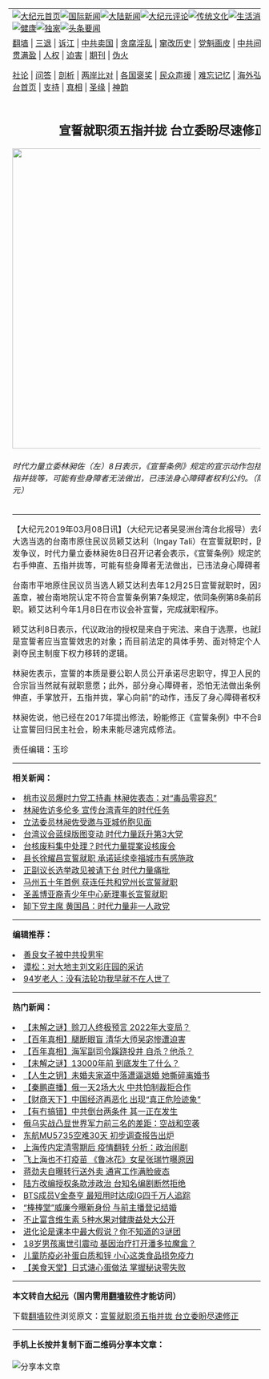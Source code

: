 <a name="1" id="1" target="_blank"></a><span id="1"></span>
<table align=center border="0"><tr><td colspan="2" VALIGN=TOP><a href="https://github.com/zogmns3550/djy/blob/master/gb/nf1351518.md#1"><img src="https://raw.githubusercontent.com/zogmns3550/www/master/t/djy/1.jpg" title="大纪元首页" alt="大纪元首页"></a><a href="https://github.com/zogmns3550/djy/blob/master/gb/n24hr.md#1"><img src="https://raw.githubusercontent.com/zogmns3550/www/master/t/djy/3.jpg" title="国际新闻" alt="国际新闻"></a><a href="https://github.com/zogmns3550/djy/blob/master/gb/nsc413.md#1"><img src="https://raw.githubusercontent.com/zogmns3550/www/master/t/djy/4.jpg" title="大陆新闻" alt="大陆新闻"></a><a href="https://github.com/zogmns3550/djy/blob/master/gb/news392.md#1"><img src="https://raw.githubusercontent.com/zogmns3550/www/master/t/djy/5.jpg" title="大纪元评论" alt="大纪元评论"></a><a href="https://github.com/zogmns3550/djy/blob/master/gb/news2007.md#1"><img src="https://raw.githubusercontent.com/zogmns3550/www/master/t/djy/6.jpg" title="传统文化" alt="传统文化"></a><a href="https://github.com/zogmns3550/djy/blob/master/gb/news2008.md#1"><img src="https://raw.githubusercontent.com/zogmns3550/www/master/t/djy/7.jpg" title="生活消费" alt="生活消费"></a><a href="https://github.com/zogmns3550/djy/blob/master/gb/ncyule.md#1"><img src="https://raw.githubusercontent.com/zogmns3550/www/master/t/djy/8.jpg" title="娱乐休闲" alt="娱乐休闲"></a><a href="https://github.com/zogmns3550/djy/blob/master/gb/nsc1002.md#1"><img src="https://raw.githubusercontent.com/zogmns3550/www/master/t/djy/9.jpg" title="健康" alt="健康"></a><a href="https://github.com/zogmns3550/djy/blob/master/gb/nf6092.md#1"><img src="https://raw.githubusercontent.com/zogmns3550/www/master/t/djy/10a.jpg" title="独家" alt="独家"></a><a href="https://github.com/zogmns3550/djy/blob/master/gb/nf4514.md#1"><img src="https://raw.githubusercontent.com/zogmns3550/www/master/t/djy/12a.jpg" title="头条要闻" alt="头条要闻"></a></td></tr>
<tr><td colspan="2" VALIGN=TOP><a target="_blank" href="https://github.com/zogmns3550/www/blob/master/README.md?zsrh#1">翻墙</a> | <a target="_blank" href="https://github.com/zogmns3550/djy/blob/master/gb/nf5657.md#1">三退</a> | <a target="_blank" href="https://github.com/zogmns3550/djy/blob/master/gb/nf6124.md#1">诉江</a> | <a target="_blank" href="https://github.com/zogmns3550/djy/blob/master/gb/nf1176117.md#1">中共卖国</a> | <a target="_blank" href="https://github.com/zogmns3550/djy/blob/master/gb/nf5773.md#1">贪腐淫乱</a> | <a target="_blank" href="https://github.com/zogmns3550/djy/blob/master/gb/nf1176115.md#1">窜改历史</a> | <a target="_blank" href="https://github.com/zogmns3550/djy/blob/master/gb/nf1176107.md#1">党魁画皮</a> | <a target="_blank" href="https://github.com/zogmns3550/djy/blob/master/gb/nf1320400.md#1">中共间谍</a> | <a target="_blank" href="https://github.com/zogmns3550/djy/blob/master/gb/nf1176114.md#1">破坏传统</a> | <a target="_blank" href="https://github.com/zogmns3550/ntdtv/blob/master/gb/prog447_1.md#1">恶贯满盈</a> | <a target="_blank" href="https://github.com/zogmns3550/djy/blob/master/gb/ncid278.md#1">人权</a> | <a target="_blank" href="https://github.com/zogmns3550/djy/blob/master/gb/nf1176111.md#1">迫害</a> | <a target="_blank" href="https://gitlab.com/szzdlab/mh-qikan/blob/master/README.md#1">期刊</a> | <a target="_blank" href="https://github.com/zogmns3550/djy/blob/master/gb/nf5562.md#1">伪火</a></p><p><a target="_blank" href="https://github.com/zogmns3550/djy/blob/master/gb/9p.md#1">社论</a> | <a target="_blank" href="https://github.com/zogmns3550/djy/blob/master/gb/nf4378.md#1">问答</a> | <a target="_blank" href="https://github.com/zogmns3550/djy/blob/master/gb/nf5792.md#1">剖析</a> | <a target="_blank" href="https://github.com/zogmns3550/djy/blob/master/gb/nf5735.md#1">两岸比对</a> | <a target="_blank" href="https://github.com/zogmns3550/djy/blob/master/gb/nf6119.md#1">各国褒奖</a> | <a target="_blank" href="https://github.com/zogmns3550/djy/blob/master/gb/nf6120.md#1">民众声援</a> | <a target="_blank" href="https://github.com/zogmns3550/djy/blob/master/gb/nf1188594.md#1">难忘记忆</a> | <a target="_blank" href="https://github.com/zogmns3550/djy/blob/master/gb/nf3180.md#1">海外弘传</a> | <a target="_blank" href="https://github.com/zogmns3550/djy/blob/master/gb/nf5410.md#1">万人上访</a> | <a target="_blank" href="https://github.com/zogmns3550/www/blob/master/README.md?zsrh#1">平台首页</a> | <a target="_blank" href="https://github.com/zogmns3550/djy/blob/master/gb/nf4386.md#1">支持</a> | <a target="_blank" href="https://github.com/zogmns3550/djy/blob/master/gb/nf4389.md#1">真相</a> | <a target="_blank" href="https://github.com/zogmns3550/djy/blob/master/gb/nf5790.md#1">圣缘</a> | <a target="_blank" href="https://github.com/zogmns3550/djy/blob/master/gb/nf4786.md#1">神韵</a></td></tr>
<tr><td VALIGN=TOP width="626"><h2 align=center>宣誓就职须五指并拢 台立委盼尽速修正</h2>
<img width="600" src="https://i.epochtimes.com/assets/uploads/2019/03/1bd7d2e38ca35ace28bc98f3cce7369e-600x400.jpg" />
<h6>时代力量立委林昶佐（左）8日表示，《宣誓条例》规定的宣示动作包括右手伸直、五指并拢等，可能有些身障者无法做出，已违法身心障碍者权利公约。（陈柏州／大纪元）
</h6>
<hr>
<p>【大纪元2019年03月08日讯】（大纪元记者吴旻洲台湾台北报导）去年台湾九合一大选当选的台南市原住民议员颖艾达利（Ingay Tali）在<ahref="https://github.com/zogmns3550/djy/blob/master/gb/tag/%E5%AE%A3%E8%AA%93%E5%B0%B1%E8%81%8C.md#1">宣誓就职</a>时，因宣誓程序上引发争议，<ahref="https://github.com/zogmns3550/djy/blob/master/gb/tag/%E6%97%B6%E4%BB%A3%E5%8A%9B%E9%87%8F.md#1">时代力量</a>立委<ahref="https://github.com/zogmns3550/djy/blob/master/gb/tag/%E6%9E%97%E6%98%B6%E4%BD%90.md#1">林昶佐</a>8日召开记者会表示，《宣誓条例》规定的宣示动作包括右手伸直、五指并拢等，可能有些身障者无法做出，已违法身心障碍者权利公约。</p>
<p>台南市平地原住民议员当选人颖艾达利去年12月25日<ahref="https://github.com/zogmns3550/djy/blob/master/gb/tag/%E5%AE%A3%E8%AA%93%E5%B0%B1%E8%81%8C.md#1">宣誓就职</a>时，因未在誓词签名盖章，被台南地院认定不符合宣誓条例第7条规定，依同条例第8条前段，视同未就职。颖艾达利今年1月8日在市议会补宣誓，完成就职程序。</p>
<p>颖艾达利8日表示，代议政治的授权是来自于宪法、来自于选票，也就是人民，这才是宣誓者应当宣誓效忠的对象；而目前法定的具体手势、面对特定个人的刍像符码，剥夺民主制度下权力移转的逻辑。</p>
<p><ahref="https://github.com/zogmns3550/djy/blob/master/gb/tag/%E6%9E%97%E6%98%B6%E4%BD%90.md#1">林昶佐</a>表示，宣誓的本质是要公职人员公开承诺尽忠职守，捍卫人民的权益，只要符合宗旨当然就有就职意愿；此外，部分身心障碍者，恐怕无法做出条例中“举右手向上伸直，手掌放开，五指并拢，掌心向前”的动作，违反了身心障碍者权利公约。</p>
<p>林昶佐说，他已经在2017年提出修法，盼能修正《宣誓条例》中不合时宜的规定，让宣誓回归民主社会，盼未来能尽速完成修法。</p>
<p>责任编辑：玉珍</p>

<hr>


<strong>相关新闻：</strong>
<li><a href="https://github.com/zogmns3550/djy/blob/master/gb/18/4/15/n10305853.md#1">桃市议员爆时力党工持毒 林昶佐表态：对“毒品零容忍”</a></li>
<li><a href="https://github.com/zogmns3550/djy/blob/master/gb/18/8/9/n10625581.md#1">林昶佐访多伦多 宣传台湾青年的时代任务</a></li>
<li><a href="https://github.com/zogmns3550/djy/blob/master/gb/18/8/10/n10628391.md#1">立法委员林昶佐受邀与亚城侨胞见面</a></li>
<li><a href="https://github.com/zogmns3550/djy/blob/master/gb/18/11/25/n10873828.md#1">台湾议会蓝绿版图变动 时代力量跃升第3大党</a></li>
<li><a href="https://github.com/zogmns3550/djy/blob/master/gb/18/12/4/n10890585.md#1">台核废料集中处理？时代力量提案设核废会</a></li>
<li><a href="https://github.com/zogmns3550/djy/blob/master/gb/18/12/25/n10931646.md#1">县长徐耀昌宣誓就职     承诺延续幸福城市有感施政</a></li>
<li><a href="https://github.com/zogmns3550/djy/blob/master/gb/18/12/25/n10931989.md#1">正副议长选举政见被请下台  时代力量痛批</a></li>
<li><a href="https://github.com/zogmns3550/djy/blob/master/gb/19/1/17/n10981117.md#1">马州五十年首例 获连任共和党州长宣誓就职</a></li>
<li><a href="https://github.com/zogmns3550/djy/blob/master/gb/19/1/20/n10988431.md#1">圣盖博亚裔青少年中心新理事长宣誓就职</a></li>
<li><a href="https://github.com/zogmns3550/djy/blob/master/gb/19/1/21/n10991650.md#1">缷下党主席 黄国昌：时代力量非一人政党</a></li>
<hr>


<strong>编辑推荐：</strong>
<li><a href="https://github.com/upjkzu3674/djy/blob/master/gb/13/9/29/n3974789.md?dfh#1" target="_blank">善良女子被中共投男牢</a></li><li><a href="https://github.com/tsiac2612/djy/blob/master/gb/18/10/4/n10761251.md#1" target="_blank">谭松：对大地主刘文彩庄园的采访</a></li><li><a href="https://github.com/tsiac2612/djy/blob/master/gb/15/10/21/n4555059.md#1" target="_blank">94岁老人：没有法轮功我早就不在人世了</a></li>
<hr>

<strong>热门新闻：</strong>
<li><a href="https://github.com/zogmns3550/djy/blob/master/gb/22/4/17/n13714053.md#1">【未解之谜】赊刀人终极预言 2022年大变局？</a></li>
<li><a href="https://github.com/zogmns3550/djy/blob/master/gb/21/12/28/n13464970.md#1">【百年真相】腿断眼盲 清华大师吴宓惨遭迫害</a></li>
<li><a href="https://github.com/zogmns3550/djy/blob/master/gb/22/4/14/n13711888.md#1">【百年真相】海军副司令蹊跷投井 自杀？他杀？</a></li>
<li><a href="https://github.com/zogmns3550/djy/blob/master/gb/22/4/14/n13711959.md#1">【未解之谜】13000年前 到底发生了什么？</a></li>
<li><a href="https://github.com/zogmns3550/djy/blob/master/gb/22/4/14/n13711147.md#1">【人生之钥】未婚夫家道中落遭逼退婚 她撕碎离婚书</a></li>
<li><a href="https://github.com/zogmns3550/djy/blob/master/gb/22/4/21/n13717244.md#1">【秦鹏直播】俄一天2场大火 中共怕制裁拒合作</a></li>
<li><a href="https://github.com/zogmns3550/djy/blob/master/gb/22/4/21/n13717194.md#1">【财商天下】中国经济再恶化 出现“真正危险迹象”</a></li>
<li><a href="https://github.com/zogmns3550/djy/blob/master/gb/22/4/21/n13716437.md#1">【有冇搞错】中共倒台两条件 其一正在发生</a></li>
<li><a href="https://github.com/zogmns3550/djy/blob/master/gb/22/4/17/n13713544.md#1">俄乌实战凸显世界军力前三名的差距：空战和空袭</a></li>
<li><a href="https://github.com/zogmns3550/djy/blob/master/gb/22/4/20/n13715980.md#1">东航MU5735空难30天 初步调查报告出炉</a></li>
<li><a href="https://github.com/zogmns3550/djy/blob/master/gb/22/4/20/n13716249.md#1">上海传内定清零期后 疫情翻转 分析：政治闹剧</a></li>
<li><a href="https://github.com/zogmns3550/djy/blob/master/gb/22/4/19/n13715539.md#1">飞上海也不打疫苗 《鲁冰花》女星张瑞竹曝原因</a></li>
<li><a href="https://github.com/zogmns3550/djy/blob/master/gb/22/4/20/n13716369.md#1">蒋劲夫自曝转行送外卖 通宵工作满脸疲态</a></li>
<li><a href="https://github.com/zogmns3550/djy/blob/master/gb/22/4/20/n13716326.md#1">陆方改编授权条款涉政治 台知名编剧断然拒绝</a></li>
<li><a href="https://github.com/zogmns3550/djy/blob/master/gb/22/4/21/n13716560.md#1">BTS成员V金泰亨 最短用时达成IG四千万人追踪</a></li>
<li><a href="https://github.com/zogmns3550/djy/blob/master/gb/22/4/20/n13715855.md#1">“棒棒堂”威廉今曝新身份 与前主播登记结婚</a></li>
<li><a href="https://github.com/zogmns3550/djy/blob/master/gb/22/4/14/n13711642.md#1">不止富含维生素 5种水果对健康益处大公开</a></li>
<li><a href="https://github.com/zogmns3550/djy/blob/master/gb/22/4/16/n13712834.md#1">进化论是课本中最大假说？你不知道的3谜团</a></li>
<li><a href="https://github.com/zogmns3550/djy/blob/master/gb/22/4/19/n13715279.md#1">18岁男孩离世引震动 基因治疗打开潘多拉魔盒？</a></li>
<li><a href="https://github.com/zogmns3550/djy/blob/master/gb/22/4/19/n13714932.md#1">儿童防疫必补蛋白质和锌 小心这类食品损免疫力</a></li>
<li><a href="https://github.com/zogmns3550/djy/blob/master/gb/22/4/19/n13715364.md#1">【美食天堂】日式溏心蛋做法 掌握秘诀零失败</a></li>
<hr>

<strong>本文转自<a href="https://www.epochtimes.com">大纪元</a>（国内需用<a href="https://github.com/zogmns3550/www/blob/master/README.md#8">翻墙软件</a>才能访问）</strong><p>下载<a href="https://github.com/zogmns3550/www/blob/master/README.md#8">翻墙软件</a>浏览原文：<a href="https://www.epochtimes.com/gb/19/3/8/n11099174.htm">宣誓就职须五指并拢 台立委盼尽速修正</a></p><hr>

<strong>手机上长按并复制下面二维码分享本文章：</strong><br><br><img src="https://chart.apis.google.com/chart?cht=qr&chs=240x240&choe=UTF-8&chld=M|2&chl=https://github.com/zogmns3550/djy/blob/master/gb/19/3/8/n11099174.md%231" title="分享本文章"></td><td VALIGN=TOP><a href="https://github.com/zogmns3550/djy/blob/master/gb/16/1/21/n4622075.md?dfh#1" target="_blank"><img src="https://raw.githubusercontent.com/zogmns3550/djy/master/gb/300/wei-f1.jpg" title="中共的伪火骗局"  alt="中共的伪火骗局"></a><br><a href="https://github.com/zogmns3550/www/blob/master/README.md?dfh#9" target="_blank"><img src="https://raw.githubusercontent.com/zogmns3550/djy/master/gb/300/yong-h.jpg" title="永恒的见证"  alt="永恒的见证"></a><br><a href="https://github.com/zogmns3550/djy/blob/master/gb/13/9/29/n3974789.md?dfh#1" target="_blank"><img src="https://raw.githubusercontent.com/zogmns3550/djy/master/gb/300/shang-lnz.jpg" title="善良女子被中共投男牢"  alt="善良女子被中共投男牢"></a><br><a href="https://github.com/zogmns3550/djy/blob/master/gb/16/3/16/n4663449.md?dfh#1" target="_blank"><img src="https://raw.githubusercontent.com/zogmns3550/djy/master/gb/300/huo-z3.jpg" title="警卫目击活摘器官"  alt="警卫目击活摘器官"></a><br><a href="https://github.com/zogmns3550/djy/blob/master/gb/16/8/7/n8177641.md?dfh#1" target="_blank"><img src="https://raw.githubusercontent.com/zogmns3550/djy/master/gb/300/huo-z4.jpg" title="证人描述活摘恐怖"  alt="证人描述活摘恐怖"></a><br><a href="https://github.com/zogmns3550/djy/blob/master/gb/10/4/19/n2881569.md?dfh#1" target="_blank"><img src="https://raw.githubusercontent.com/zogmns3550/djy/master/gb/300/huo-z1.jpg" title="揭开活摘器官黑幕"  alt="揭开活摘器官黑幕"></a><br><a href="https://github.com/zogmns3550/djy/blob/master/gb/10/11/7/n3077476.md?dfh#1" target="_blank"><img src="https://raw.githubusercontent.com/zogmns3550/djy/master/gb/300/ma-ks.jpg" title="马克思的成魔之路"  alt="马克思的成魔之路"></a><br><a href="https://github.com/zogmns3550/djy/blob/master/gb/14/6/9/n4173977.md?dfh#1" target="_blank"><img src="https://raw.githubusercontent.com/zogmns3550/djy/master/gb/300/chang-zs.jpg" title="藏字石 蕴天机"  alt="藏字石 蕴天机"></a><br><a href="https://github.com/zogmns3550/djy/blob/master/gb/18/5/10/n10381511.md?dfh#1" target="_blank"><img src="https://raw.githubusercontent.com/zogmns3550/djy/master/gb/300/st1.jpg" title="关注三亿人三退"  alt="关注三亿人三退"></a><br><a href="https://github.com/zogmns3550/djy/blob/master/gb/18/3/21/n10237682.md?dfh#1" target="_blank"><img src="https://raw.githubusercontent.com/zogmns3550/djy/master/gb/300/jie-t.jpg" title="解体中共复兴中华"  alt="解体中共复兴中华"></a><br><a href="https://github.com/zogmns3550/djy/blob/master/gb/9/2/9/n2422991.md?dfh#1" target="_blank"><img src="https://raw.githubusercontent.com/zogmns3550/djy/master/gb/300/gao-zs.jpg" title="中共迫害良心律师"  alt="中共迫害良心律师"></a><br><a href="https://github.com/zogmns3550/djy/blob/master/gb/18/12/9/n10900044.md?dfh#1" target="_blank"><img src="https://raw.githubusercontent.com/zogmns3550/djy/master/gb/300/sj1.jpg" title="三百多万人举报江泽民"  alt="三百多万人举报江泽民"></a><br><a href="https://github.com/zogmns3550/djy/blob/master/gb/18/8/28/n10672014.md?dfh#1" target="_blank"><img src="https://raw.githubusercontent.com/zogmns3550/djy/master/gb/300/sj2.jpg" title="这些官员为何起诉江泽民"  alt="这些官员为何起诉江泽民"></a><br><a href="https://github.com/zogmns3550/djy/blob/master/gb/8/12/18/n2367165.md?dfh#1" target="_blank"><img src="https://raw.githubusercontent.com/zogmns3550/djy/master/gb/300/liangan.jpg" title="海峡两岸的强烈对比"  alt="海峡两岸的强烈对比"></a><br><a href="https://github.com/zogmns3550/djy/blob/master/gb/15/12/10/n4593139.md?dfh#1" target="_blank"><img src="https://raw.githubusercontent.com/zogmns3550/djy/master/gb/300/jia-ndzl.jpg" title="加拿大总理的贺信"  alt="加拿大总理的贺信"></a><br><a href="https://github.com/zogmns3550/djy/blob/master/gb/11/6/17/n3289382.md?dfh#1" target="_blank"><img src="https://raw.githubusercontent.com/zogmns3550/djy/master/gb/300/xiao-wd.jpg" title="探寻真相兼听则明"  alt="探寻真相兼听则明"></a><br><a href="https://github.com/zogmns3550/djy/blob/master/gb/18/10/27/n10812623.md?dfh#1" target="_blank"><img src="https://raw.githubusercontent.com/zogmns3550/djy/master/gb/300/yindu.jpg" title="印度媒体报道东方"  alt="印度媒体报道东方"></a><br><a href="https://github.com/zogmns3550/djy/blob/master/gb/18/6/9/n10469652.md?dfh#1" target="_blank"><img src="https://raw.githubusercontent.com/zogmns3550/djy/master/gb/300/xie-j.jpg" title="不一样的海外校园"  alt="不一样的海外校园"></a><br><a href="https://github.com/zogmns3550/djy/blob/master/gb/7/4/5/n1669415.md?dfh#1" target="_blank"><img src="https://raw.githubusercontent.com/zogmns3550/djy/master/gb/300/li-up.jpg" title="从大师到徒弟的传奇"  alt="从大师到徒弟的传奇"></a><br><a href="https://github.com/zogmns3550/djy/blob/master/gb/17/5/26/n9191512.md?dfh#1" target="_blank"><img src="https://raw.githubusercontent.com/zogmns3550/djy/master/gb/300/zfl2.jpg" title="亿万人与东方一本奇书"  alt="亿万人与东方一本奇书"></a><br><a href="https://github.com/zogmns3550/djy/blob/master/gb/13/11/27/n4020290.md?dfh#1" target="_blank"><img src="https://raw.githubusercontent.com/zogmns3550/djy/master/gb/300/zhen-h.jpg" title="大陆见不到的震撼场面"  alt="大陆见不到的震撼场面"></a><br><a href="https://github.com/zogmns3550/djy/blob/master/gb/15/7/17/n4482910.md?dfh#1" target="_blank"><img src="https://raw.githubusercontent.com/zogmns3550/djy/master/gb/300/dalu-sk.jpg" title="人心向善 大陆当初盛况"  alt="人心向善 大陆当初盛况"></a><br><a href="https://github.com/zogmns3550/djy/blob/master/gb/19/1/5/n10955468.md?dfh#1" target="_blank"><img src="https://raw.githubusercontent.com/zogmns3550/djy/master/gb/300/zfl1.jpg" title="追寻真理 这书讲什么"  alt="追寻真理 这书讲什么"></a><br><a href="https://github.com/zogmns3550/www/blob/master/README.md?dfh#1" target="_blank"><img src="https://raw.githubusercontent.com/zogmns3550/djy/master/gb/300/fq1.jpg" title="下载免费翻墙软件"  alt="下载免费翻墙软件"></a><br></td></tr></table>
